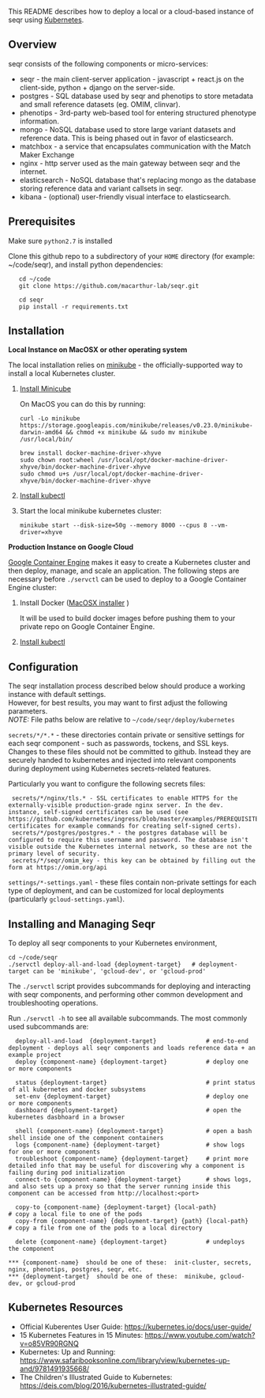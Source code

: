 This README describes how to deploy a local or a cloud-based instance of seqr using [Kubernetes](https://kubernetes.io/).

Overview
--------

seqr consists of the following components or micro-services:
- seqr - the main client-server application - javascript + react.js on the client-side, python + django on the server-side.
- postgres - SQL database used by seqr and phenotips to store metadata and small reference datasets (eg. OMIM, clinvar).
- phenotips - 3rd-party web-based tool for entering structured phenotype information.
- mongo - NoSQL database used to store large variant datasets and reference data. This is being phased out in favor of elasticsearch.
- matchbox - a service that encapsulates communication with the Match Maker Exchange
- nginx - http server used as the main gateway between seqr and the internet.
- elasticsearch - NoSQL database that's replacing mongo as the database storing reference data and variant callsets in seqr.
- kibana - (optional) user-friendly visual interface to elasticsearch.



Prerequisites
-------------

Make sure `python2.7` is installed

Clone this github repo to a subdirectory of your `HOME` directory (for example: ~/code/seqr), and install python dependencies:  

       cd ~/code
       git clone https://github.com/macarthur-lab/seqr.git
       
       cd seqr
       pip install -r requirements.txt




Installation
------------

**Local Instance on MacOSX or other operating system**

The local installation relies on [minikube](https://github.com/kubernetes/minikube) - the officially-supported way to install a local Kubernetes cluster.

1. [Install Minicube](https://kubernetes.io/docs/tasks/tools/install-minikube/)
  
     On MacOS you can do this by running:
     ```
     curl -Lo minikube https://storage.googleapis.com/minikube/releases/v0.23.0/minikube-darwin-amd64 && chmod +x minikube && sudo mv minikube /usr/local/bin/
     
     brew install docker-machine-driver-xhyve
     sudo chown root:wheel /usr/local/opt/docker-machine-driver-xhyve/bin/docker-machine-driver-xhyve
     sudo chmod u+s /usr/local/opt/docker-machine-driver-xhyve/bin/docker-machine-driver-xhyve
     ```

2. [Install kubectl](https://kubernetes.io/docs/tasks/kubectl/install/) 

3. Start the local minikube kubernetes cluster:
    
    ```
    minikube start --disk-size=50g --memory 8000 --cpus 8 --vm-driver=xhyve
    ```
 

**Production Instance on Google Cloud**

[Google Container Engine](https://cloud.google.com/container-engine/docs/) makes it easy to create a Kubernetes cluster and then deploy, manage, and scale an application. The following steps are necessary before `./servctl` can be used to deploy to a Google Container Engine cluster:

1. Install Docker  ([MacOSX installer](https://getcarina.com/docs/tutorials/docker-install-mac/) ) 
   
   It will be used to build docker images before pushing them to your private repo on Google Container Engine.

2. [Install kubectl](https://kubernetes.io/docs/tasks/kubectl/install/)


Configuration
-------------

The seqr installation process described below should produce a working instance with default settings.  
However, for best results, you may want to first adjust the following parameters.  
*NOTE:* File paths below are relative to `~/code/seqr/deploy/kubernetes`  

`secrets/*/*.*` - these directories contain private or sensitive settings for each seqr component - such as passwords, tockens, and SSL keys. Changes to these files should not be committed to github. Instead they are securely handed to kubernetes and injected into relevant components during deployment using Kubernetes secrets-related features.    
 
 Particularly you want to configure the following secrets files:   
    
     secrets/*/nginx/tls.* - SSL certificates to enable HTTPS for the externally-visible production-grade nginx server. In the dev. instance, self-signed certificates can be used (see https://github.com/kubernetes/ingress/blob/master/examples/PREREQUISITES.md#tls-certificates for example commands for creating self-signed certs). 
     secrets/*/postgres/postgres.* - the postgres database will be configured to require this username and password. The database isn't visible outside the Kubernetes internal network, so these are not the primary level of security.
     secrets/*/seqr/omim_key - this key can be obtained by filling out the form at https://omim.org/api 
    
    
    
`settings/*-settings.yaml` - these files contain non-private settings for each type of deployment, and can be customized for local deployments (particularly `gcloud-settings.yaml`).  


Installing and Managing Seqr
----------------------------

To deploy all seqr components to your Kubernetes environment, 

    cd ~/code/seqr
    ./servctl deploy-all-and-load {deployment-target}   # deployment-target can be 'minikube', 'gcloud-dev', or 'gcloud-prod'
   


The `./servctl` script provides subcommands for deploying and interacting with seqr components, and
 performing other common development and troubleshooting operations. 
 
 Run `./servctl -h` to see all available subcommands. The most commonly used subcommands are:

      deploy-all-and-load  {deployment-target}              # end-to-end deployment - deploys all seqr components and loads reference data + an example project
      deploy {component-name} {deployment-target}           # deploy one or more components
      
      status {deployment-target}                            # print status of all kubernetes and docker subsystems
      set-env {deployment-target}                           # deploy one or more components
      dashboard {deployment-target}                         # open the kubernetes dasbhoard in a browser
      
      shell {component-name} {deployment-target}            # open a bash shell inside one of the component containers
      logs {component-name} {deployment-target}             # show logs for one or more components
      troubleshoot {component-name} {deployment-target}     # print more detailed info that may be useful for discovering why a component is failing during pod initialization
      connect-to {component-name} {deployment-target}       # shows logs, and also sets up a proxy so that the server running inside this component can be accessed from http://localhost:<port> 
      
      copy-to {component-name} {deployment-target} {local-path}           # copy a local file to one of the pods
      copy-from {component-name} {deployment-target} {path} {local-path}  # copy a file from one of the pods to a local directory
      
      delete {component-name} {deployment-target}           # undeploys the component
      
    *** {component-name}  should be one of these:  init-cluster, secrets, nginx, phenotips, postgres, seqr, etc. 
    *** {deployment-target}  should be one of these:  minikube, gcloud-dev, or gcloud-prod 


Kubernetes Resources
--------------------

- Official Kuberentes User Guide:  https://kubernetes.io/docs/user-guide/
- 15 Kubernetes Features in 15 Minutes: https://www.youtube.com/watch?v=o85VR90RGNQ
- Kubernetes: Up and Running: https://www.safaribooksonline.com/library/view/kubernetes-up-and/9781491935668/
- The Children's Illustrated Guide to Kubernetes: https://deis.com/blog/2016/kubernetes-illustrated-guide/


